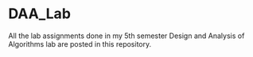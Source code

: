 # DAA_Lab
All the lab assignments done in my 5th semester Design and Analysis of Algorithms lab are posted in this repository.
